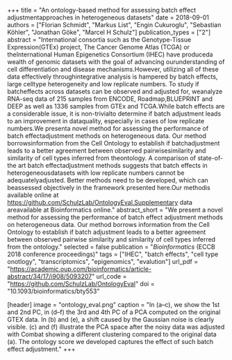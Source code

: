 +++
title = "An ontology-based method for assessing batch effect adjustmentapproaches in heterogeneous datasets"
date = 2018-09-01
authors = ["Florian Schmidt", "Markus List", "Engin Cukuroglu", "Sebastian Köhler", "Jonathan Göke", "Marcel H Schulz"]
publication_types = ["2"]
abstract = "International consortia such as the Genotype-Tissue Expression(GTEx) project, The Cancer Genome Atlas (TCGA) or theInternational Human Epigenetics Consortium (IHEC) have produceda wealth of genomic datasets with the goal of advancing ourunderstanding of cell differentiation and disease mechanisms.However, utilizing all of these data effectively throughintegrative analysis is hampered by batch effects, large celltype heterogeneity and low replicate numbers. To study if batcheffects across datasets can be observed and adjusted for, weanalyze RNA-seq data of 215 samples from ENCODE, Roadmap,BLUEPRINT and DEEP as well as 1336 samples from GTEx and TCGA.While batch effects are a considerable issue, it is non-trivialto determine if batch adjustment leads to an improvement in dataquality, especially in cases of low replicate numbers.We presenta novel method for assessing the performance of batch effectadjustment methods on heterogeneous data. Our method borrowsinformation from the Cell Ontology to establish if batchadjustment leads to a better agreement between observed pairwisesimilarity and similarity of cell types inferred from theontology. A comparison of state-of-the art batch effectadjustment methods suggests that batch effects in heterogeneousdatasets with low replicate numbers cannot be adequatelyadjusted. Better methods need to be developed, which can beassessed objectively in the framework presented here.Our methodis available online at https://github.com/SchulzLab/OntologyEval.Supplementary data areavailable at Bioinformatics online."
abstract_short = "We present a novel method for assessing the performance of batch effect adjustment methods on heterogeneous data. Our method borrows information from the Cell Ontology to establish if batch adjustment leads to a better agreement between observed pairwise similarity and similarity of cell types inferred from the ontology."
selected = false
publication = "*Bioinformatics* (ECCB 2018 conference proceedings)"
tags = ["IHEC", "batch effects", "cell type onotlogy", "transcriptomics", "epigenomics", "evalution"]
url_pdf = "https://academic.oup.com/bioinformatics/article-abstract/34/17/i908/5093207"
url_code = "https://github.com/SchulzLab/OntologyEval"
doi = "10.1093/bioinformatics/bty553"

[header]
image = "ontology_eval.png"
caption = "In (a–c), we show the 1st and 2nd PC, in (d–f) the 3rd and 4th PC of a PCA computed on the original GTEX data. In (b) and (e), a shift caused by the Gaussian noise is clearly visible. (c) and (f) illustrate the PCA space after the noisy data was adjusted with Combat showing a different clustering compared to the original data (a). The ontology score we developed captures the effect of such batch effect adjustment."
+++

